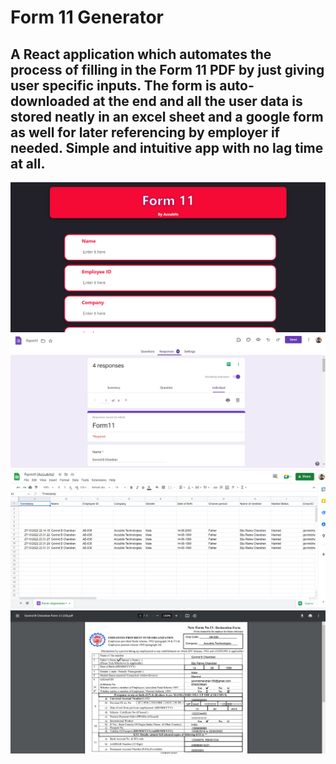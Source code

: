 # Form 11 Generator

## A React application which automates the process of filling in the Form 11 PDF by just giving user specific inputs. The form is auto-downloaded at the end and all the user data is stored neatly in an excel sheet and a google form as well for later referencing by employer if needed. Simple and intuitive app with no lag time at all.

<img src="screenshots/form11app.PNG" />
<img src="screenshots/gform.PNG" />
<img src="screenshots/excelresponse.PNG" />
<img src="screenshots/formpdf.PNG" />
